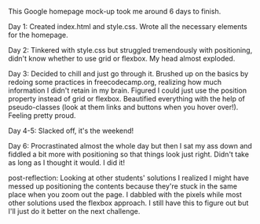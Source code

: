 This Google homepage mock-up took me around 6 days to finish. 

Day 1: Created index.html and style.css. Wrote all the necessary elements for the homepage.

Day 2: Tinkered with style.css but struggled tremendously with positioning, didn't know whether to use grid or flexbox. My head almost exploded.

Day 3: Decided to chill and just go through it. Brushed up on the basics by redoing some practices in freecodecamp.org, realizing how much information I didn't retain in my brain. Figured I could just use the position property instead of grid or flexbox. Beautified everything with the help of pseudo-classes (look at them links and buttons when you hover over!). Feeling pretty proud.

Day 4-5: Slacked off, it's the weekend!

Day 6: Procrastinated almost the whole day but then I sat my ass down and fiddled a bit more with positioning so that things look just right. Didn't take as long as I thought it would. I did it!


post-reflection: Looking at other students' solutions I realized I might have messed up positioning the contents because they're stuck in the same place when you zoom out the page. I dabbled with the pixels while most other solutions used the flexbox approach. I still have this to figure out but I'll just do it better on the next challenge.
